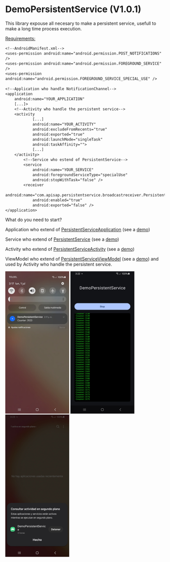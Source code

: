 # DemoPersistentService (V1.0.1)

This library expouse all necesary to make a persistent service, usefull to make a long time process execution.

[Requirements:](https://github.com/AguilasBuildingCode/DemoPersistentService/blob/main/app/src/main/AndroidManifest.xml)

```
<!--AndroidManifest.xml-->
<uses-permission android:name="android.permission.POST_NOTIFICATIONS" />
<uses-permission android:name="android.permission.FOREGROUND_SERVICE" />
<uses-permission android:name="android.permission.FOREGROUND_SERVICE_SPECIAL_USE" />

<!--Application who handle NotificationChannel-->
<application
    android:name="YOUR_APPLICATION"
    [...]>
    <!--Activity who handle the persistent service-->
    <activity
            [...]
            android:name="YOUR_ACTIVITY"
            android:excludeFromRecents="true"
            android:exported="true"
            android:launchMode="singleTask"
            android:taskAffinity="">
            [...]
    </activity>
        <!--Service who estend of PersistentService-->
        <service
            android:name="YOUR_SERVICE"
            android:foregroundServiceType="specialUse"
            android:stopWithTask="false" />
        <receiver
            android:name="com.apisap.persistentservice.broadcastreceiver.PersistentServiceBroadcastReceiver"
            android:enabled="true"
            android:exported="false" />
</application>
```

What do you need to start?

Application who extend of [PersistentServiceApplication](https://github.com/AguilasBuildingCode/DemoPersistentService/blob/main/PersistentService/src/main/java/com/apisap/persistentservice/PersistentServiceApplication.kt) (see a [demo](https://github.com/AguilasBuildingCode/DemoPersistentService/blob/main/app/src/main/java/com/apisap/demopersistentservice/DemoServiceApplication.kt))

Service who extend of [PersistentService](https://github.com/AguilasBuildingCode/DemoPersistentService/blob/main/PersistentService/src/main/java/com/apisap/persistentservice/services/PersistentService.kt) (see a [demo](https://github.com/AguilasBuildingCode/DemoPersistentService/blob/main/app/src/main/java/com/apisap/demopersistentservice/services/DemoPersistentService.kt))

Activity who extend of [PersistentServiceActivity](https://github.com/AguilasBuildingCode/DemoPersistentService/blob/main/PersistentService/src/main/java/com/apisap/persistentservice/activities/PersistentServiceActivity.kt) (see a [demo](https://github.com/AguilasBuildingCode/DemoPersistentService/blob/main/app/src/main/java/com/apisap/demopersistentservice/DemoPersistentServiceActivity.kt))

ViewModel who extend of [PersistentServiceViewModel](https://github.com/AguilasBuildingCode/DemoPersistentService/blob/main/PersistentService/src/main/java/com/apisap/persistentservice/viewmodels/PersistentServiceViewModel.kt) (see a [demo](https://github.com/AguilasBuildingCode/DemoPersistentService/blob/main/app/src/main/java/com/apisap/demopersistentservice/viewmodels/DemoPersistentServiceViewModel.kt)) and used by Activity who handle the persistent service.

<img src="assets/Screenshot_01.jpg" height="450" />
<img src="assets/Screenshot_02.jpg" height="450" />
<img src="assets/Screenshot_03.jpg" height="450" />
